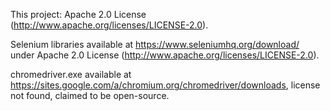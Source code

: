 This project: Apache 2.0 License (http://www.apache.org/licenses/LICENSE-2.0).

Selenium libraries available at https://www.seleniumhq.org/download/ under Apache 2.0 License (http://www.apache.org/licenses/LICENSE-2.0).

chromedriver.exe available at https://sites.google.com/a/chromium.org/chromedriver/downloads, license not found, claimed to be open-source.